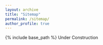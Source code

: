 ```yaml
---
layout: archive
title: "Sitemap"
permalink: /sitemap/
author_profile: true
---
```


{% include base_path %}
Under Construction

